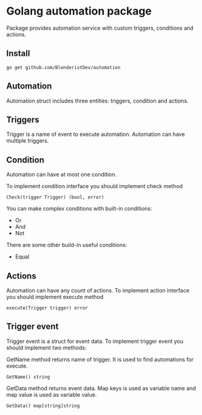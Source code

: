 # Golang automation package
Package provides automation service with custom triggers, conditions and actions.


## Install
````
go get github.com/BlenderistDev/automation
````
## Automation
Automation struct includes three entities: triggers, condition and actions.
## Triggers
Trigger is a name of event to execute automation. Automation can have multiple triggers.
## Condition
Automation can have at most one condition.

To implement condition interface you should implement check method
````
Check(trigger Trigger) (bool, error)
````

You can make complex conditions with built-in conditions:
* Or
* And
* Not

There are some other build-in useful conditions:
* Equal

## Actions
Automation can have any count of actions.
To implement action interface you should implement execute method
````
execute(Trigger trigger) error 
````

## Trigger event
Trigger event is a struct for event data. To implement trigger event you should implement two methods:

GetName method returns name of trigger. It is used to find automations for execute.
````
GetName() string
````
GetData method returns event data. Map keys is used as variable name and map value is used as variable value.
````
GetData() map[string]string
````
